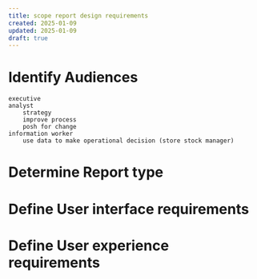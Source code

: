 ```yaml
---
title: scope report design requirements
created: 2025-01-09
updated: 2025-01-09
draft: true
---
```


# Identify Audiences
    executive
    analyst 
        strategy
        improve process
        posh for change
    information worker
        use data to make operational decision (store stock manager)


# Determine Report type
    

# Define User interface requirements

# Define User experience requirements

